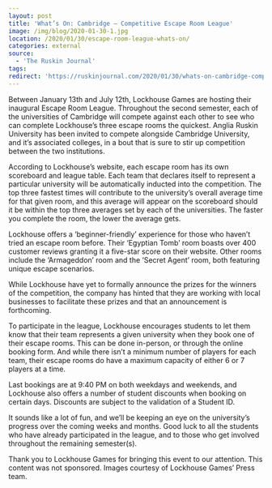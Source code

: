 ```yaml
---
layout: post
title: 'What’s On: Cambridge – Competitive Escape Room League'
image: /img/blog/2020-01-30-1.jpg
location: /2020/01/30/escape-room-league-whats-on/
categories: external
source:
  - 'The Ruskin Journal'
tags:
redirect: 'https://ruskinjournal.com/2020/01/30/whats-on-cambridge-competitive-escape-room-league/'
---
```


Between January 13th and July 12th, Lockhouse Games are hosting their inaugural Escape Room League. Throughout the second semester, each of the universities of Cambridge will compete against each other to see who can complete Lockhouse’s three escape rooms the quickest. Anglia Ruskin University has been invited to compete alongside Cambridge University, and it’s associated colleges, in a bout that is sure to stir up competition between the two institutions.

According to Lockhouse’s website, each escape room has its own scoreboard and league table. Each team that declares itself to represent a particular university will be automatically inducted into the competition. The top three fastest times will contribute to the university’s overall average time for that given room, and this average will appear on the scoreboard should it be within the top three averages set by each of the universities. The faster you complete the room, the lower the average gets.

Lockhouse offers a ‘beginner-friendly’ experience for those who haven’t tried an escape room before. Their ‘Egyptian Tomb’ room boasts over 400 customer reviews granting it a five-star score on their website. Other rooms include the ‘Armageddon’ room and the ‘Secret Agent’ room, both featuring unique escape scenarios.

While Lockhouse have yet to formally announce the prizes for the winners of the competition, the company has hinted that they are working with local businesses to facilitate these prizes and that an announcement is forthcoming.

To participate in the league, Lockhouse encourages students to let them know that their team represents a given university when they book one of their escape rooms. This can be done in-person, or through the online booking form. And while there isn’t a minimum number of players for each team, their escape rooms do have a maximum capacity of either 6 or 7 players at a time.

Last bookings are at 9:40 PM on both weekdays and weekends, and Lockhouse also offers a number of student discounts when booking on certain days. Discounts are subject to the validation of a Student ID.

It sounds like a lot of fun, and we’ll be keeping an eye on the university’s progress over the coming weeks and months. Good luck to all the students who have already participated in the league, and to those who get involved throughout the remaining semester(s).

Thank you to Lockhouse Games for bringing this event to our attention.
This content was not sponsored. Images courtesy of Lockhouse Games’ Press team.
